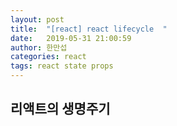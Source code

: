 ```yaml
---
layout: post
title:  "[react] react lifecycle  "
date:   2019-05-31 21:00:59
author: 한만섭
categories: react
tags: react state props
---
```





## 리액트의 생명주기 


